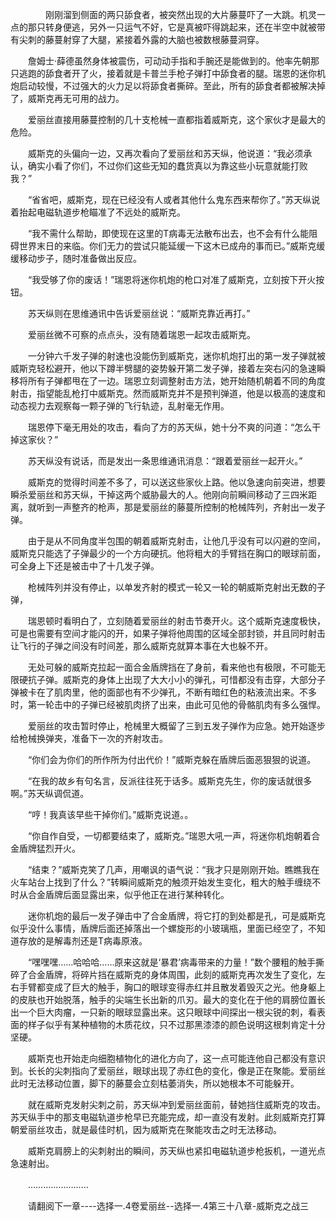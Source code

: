 <div class="read-content j_readContent" id="">
                <p>　　　　刚刚溜到侧面的两只舔食者，被突然出现的大片藤蔓吓了一大跳。机灵一点的那只转身便逃，另外一只运气不好，它是真被吓得跳起来，还在半空中就被带有尖刺的藤蔓射穿了大腿，紧接着外露的大脑也被数根藤蔓洞穿。<p>　　詹姆士·薛德虽然身体被震伤，可动动手指和手腕还是能做到的。他率先朝那只逃跑的舔食者开了火，接着就是卡普兰手枪子弹打中舔食者的腿。瑞恩的迷你机炮启动较慢，不过强大的火力足以将舔食者撕碎。至此，所有的舔食者都被解决掉了，威斯克再无可用的战力。<p>　　爱丽丝直接用藤蔓控制的几十支枪械一直都指着威斯克，这个家伙才是最大的危险。<p>　　威斯克的头偏向一边，又再次看向了爱丽丝和苏天纵，他说道：“我必须承认，确实小看了你们，不过你们这些无知的蠢货真以为靠这些小玩意就能打败我？”<p>　　“省省吧，威斯克，现在已经没有人或者其他什么鬼东西来帮你了。”苏天纵说着抬起电磁轨道步枪瞄准了不远处的威斯克。<p>　　“我不需什么帮助，即使现在这里的T病毒无法散布出去，也不会有什么能阻碍世界末日的来临。你们无力的尝试只能延缓一下这木已成舟的事而已。”威斯克缓缓移动步子，随时准备做出反应。<p>　　“我受够了你的废话！”瑞恩将迷你机炮的枪口对准了威斯克，立刻按下开火按钮。<p>　　苏天纵则在思维通讯中告诉爱丽丝说：“威斯克靠近再打。”<p>　　爱丽丝微不可察的点点头，没有随着瑞恩一起攻击威斯克。<p>　　一分钟六千发子弹的射速也没能伤到威斯克，迷你机炮打出的第一发子弹就被威斯克轻松避开，他以下蹲半劈腿的姿势躲开第二发子弹，接着左突右闪的急速瞬移将所有子弹都甩在了一边。瑞恩立刻调整射击方法，她开始随机朝着不同的角度射击，指望能乱枪打中威斯克。然而威斯克并不是预判弹道，他是以极高的速度和动态视力去观察每一颗子弹的飞行轨迹，乱射毫无作用。<p>　　瑞恩停下毫无用处的攻击，看向了方的苏天纵，她十分不爽的问道：“怎么干掉这家伙？”<p>　　苏天纵没有说话，而是发出一条思维通讯消息：“跟着爱丽丝一起开火。”<p>　　威斯克的觉得时间差不多了，可以送这些家伙上路。他以急速向前突进，想要瞬杀爱丽丝和苏天纵，干掉这两个威胁最大的人。他刚向前瞬间移动了三四米距离，就听到一声整齐的枪声，那是爱丽丝的藤蔓所控制的枪械阵列，齐射出一发子弹。<p>　　由于是从不同角度半包围的朝着威斯克射击，让他几乎没有可以闪避的空间，威斯克只能选了子弹最少的一个方向硬抗。他将粗大的手臂挡在胸口的眼球前面，可全身上下还是被击中了十几发子弹。<p>　　枪械阵列并没有停止，以单发齐射的模式一轮又一轮的朝威斯克射出无数的子弹，<p>　　瑞恩顿时看明白了，立刻随着爱丽丝的射击节奏开火。这个威斯克速度极快，可是也需要有空间才能闪的开，如果子弹将他周围的区域全部封锁，并且同时射击让飞行的子弹之间没有时间差，那么威斯克就算本事在大也躲不开。<p>　　无处可躲的威斯克拉起一面合金盾牌挡在了身前，看来他也有极限，不可能无限硬抗子弹。威斯克的身体上出现了大大小小的弹孔，可惜都没有击穿，大部分子弹被卡在了肌肉里，他的面部也有不少弹孔，不断有暗红色的粘液流出来。不多时，第一轮击中的子弹已经被肌肉挤了出来，由此可见他的骨骼肌肉有多么强悍。<p>　　爱丽丝的攻击暂时停止，枪械里大概留了三到五发子弹作为应急。她开始逐步给枪械换弹夹，准备下一次的齐射攻击。<p>　　“你们会为你们的所作所为付出代价！”威斯克躲在盾牌后面恶狠狠的说道。<p>　　“在我的故乡有句名言，反派往往死于话多。威斯克先生，你的废话就很多啊。”苏天纵调侃道。<p>　　“哼！我真该早些干掉你们。”威斯克说道。。<p>　　“你自作自受，一切都要结束了，威斯克。”瑞恩大吼一声，将迷你机炮朝着合金盾牌猛烈开火。<p>　　“结束？”威斯克笑了几声，用嘲讽的语气说：“我才只是刚刚开始。瞧瞧我在火车站台上找到了什么？”转瞬间威斯克的触须开始发生变化，粗大的触手缠绕不时从合金盾牌后面显露出来，似乎他正在进行某种转化。<p>　　迷你机炮的最后一发子弹击中了合金盾牌，将它打的到处都是孔，可是威斯克似乎没什么事情，盾牌后面还掉落出一个螺旋形的小玻璃瓶，里面已经空了，不知道存放的是解毒剂还是T病毒原液。<p>　　“嘿嘿嘿……哈哈哈……原来这就是‘暴君’病毒带来的力量！”数个腰粗的触手撕碎了合金盾牌，将碎片挡在威斯克的身体周围，此刻的威斯克再次发生了变化，左右手臂都变成了巨大的触手，胸口的眼球变得赤红并且散发着毁灭之光。他身躯上的皮肤也开始脱落，触手的尖端生长出新的爪刃。最大的变化在于他的肩膀位置长出一个巨大肉瘤，一只新的眼球显露出来。这只眼球中间探出一根尖锐的刺，看表面的样子似乎有某种植物的木质花纹，只不过那黑漆漆的颜色说明这根刺肯定十分坚硬。<p>　　威斯克也开始走向细胞植物化的进化方向了，这一点可能连他自己都没有意识到。长长的尖刺指向了爱丽丝，眼球出现了赤红色的变化，像是正在聚能。爱丽丝此时无法移动位置，脚下的藤蔓会立刻枯萎消失，所以她根本不可能躲开。<p>　　就在威斯克发射尖刺之前，苏天纵冲到爱丽丝面前，替她挡住威斯克的攻击。苏天纵手中的那支电磁轨道步枪早已充能完成，却一直没有发射。此刻威斯克打算朝爱丽丝攻击，就是最佳时机，因为威斯克在聚能攻击之时无法移动。<p>　　威斯克肩膀上的尖刺射出的瞬间，苏天纵也紧扣电磁轨道步枪扳机，一道光点急速射出。<p>　　……………………<p>　　请翻阅下一章----选择一.4卷爱丽丝--选择一.4第三十八章-威斯克之战三<p>　　<p> 
            </div>